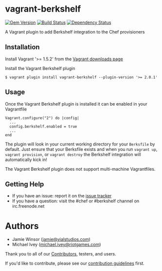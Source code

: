 # vagrant-berkshelf

[![Gem Version](https://badge.fury.io/rb/vagrant-berkshelf.png)](http://badge.fury.io/rb/vagrant-berkshelf)
[![Build Status](https://travis-ci.org/berkshelf/vagrant-berkshelf.png?branch=master)](https://travis-ci.org/berkshelf/vagrant-berkshelf)
[![Dependency Status](https://gemnasium.com/berkshelf/vagrant-berkshelf.png)](https://gemnasium.com/berkshelf/vagrant-berkshelf)

A Vagrant plugin to add Berkshelf integration to the Chef provisioners

## Installation

Install Vagrant '>= 1.5.2' from the [Vagrant downloads page](http://www.vagrantup.com/downloads.html)

Install the Vagrant Berkshelf plugin

    $ vagrant plugin install vagrant-berkshelf --plugin-version '>= 2.0.1'

## Usage

Once the Vagrant Berkshelf plugin is installed it can be enabled in your Vagrantfile

    Vagrant.configure("2") do |config|
      ...
      config.berkshelf.enabled = true
      ...
    end

The plugin will look in your current working directory for your `Berksfile` by default. Just ensure that your Berksfile exists and when you run `vagrant up`, `vagrant provision`, or `vagrant destroy` the Berkshelf integration will automatically kick in!

The Vagrant Berkshelf plugin does not support multi-machine Vagrantfiles.

## Getting Help

* If you have an issue: report it on the [issue tracker](https://github.com/berkshelf/berkshelf/issues)
* If you have a question: visit the #chef or #berkshelf channel on irc.freenode.net

# Authors

- Jamie Winsor (<jamie@vialstudios.com>)
- Michael Ivey (<michael.ivey@riotgames.com>)

Thank you to all of our [Contributors](https://github.com/berkshelf/vagrant-berkshelf/graphs/contributors), testers, and users.

If you'd like to contribute, please see our [contribution guidelines](https://github.com/berkshelf/vagrant-berkshelf/blob/master/CONTRIBUTING.md) first.
